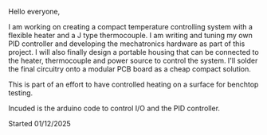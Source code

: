 Hello everyone,

I am working on creating a compact temperature controlling system with a flexible heater and a J type thermocouple.
I am writing and tuning my own PID controller and developing the mechatronics hardware as part of this project.
I will also finally design a portable housing that can be connected to the heater, thermocouple and power source to control the system.
I'll solder the final circuitry onto a modular PCB board as a cheap compact solution.

This is part of an effort to have controlled heating on a surface for benchtop testing.

Incuded is the arduino code to control I/O and the PID controller.

Started 01/12/2025
